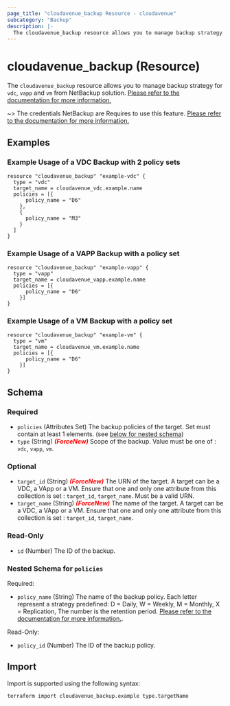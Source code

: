 ```yaml
---
page_title: "cloudavenue_backup Resource - cloudavenue"
subcategory: "Backup"
description: |-
  The cloudavenue_backup resource allows you to manage backup strategy for vdc, vapp and vm from NetBackup solution. Please refer to the documentation for more information. https://cloud.orange-business.com/en/offres/infrastructure-iaas/cloud-avenue/wiki-cloud-avenue/practical-sheets/backup/backup/
---
```


# cloudavenue_backup (Resource)

The `cloudavenue_backup` resource allows you to manage backup strategy for `vdc`, `vapp` and `vm` from NetBackup solution. [Please refer to the documentation for more information.](https://cloud.orange-business.com/en/offres/infrastructure-iaas/cloud-avenue/wiki-cloud-avenue/practical-sheets/backup/backup/)

 ~> The credentials NetBackup are Requires to use this feature. [Please refer to the documentation for more information.](https://registry.terraform.io/providers/orange-cloudavenue/cloudavenue/latest/docs#netbackup-configuration)

## Examples
### Example Usage of a VDC Backup with 2 policy sets
```hcl
resource "cloudavenue_backup" "example-vdc" {
  type = "vdc"
  target_name = cloudavenue_vdc.example.name
  policies = [{
      policy_name = "D6"
    },
    {
      policy_name = "M3"
    }
  ]
}
```

### Example Usage of a VAPP Backup with a policy set
```hcl
resource "cloudavenue_backup" "example-vapp" {
  type = "vapp"
  target_name = cloudavenue_vapp.example.name
  policies = [{
      policy_name = "D6"
    }]
}
```

### Example Usage of a VM Backup with a policy set
```hcl
resource "cloudavenue_backup" "example-vm" {
  type = "vm"
  target_name = cloudavenue_vm.example.name
  policies = [{
      policy_name = "D6"
    }]
}
```

<!-- schema generated by tfplugindocs -->
## Schema

### Required

- `policies` (Attributes Set) The backup policies of the target. Set must contain at least 1 elements. (see [below for nested schema](#nestedatt--policies))
- `type` (String) <i style="color:red;font-weight: bold">(ForceNew)</i> Scope of the backup. Value must be one of : `vdc`, `vapp`, `vm`.

### Optional

- `target_id` (String) <i style="color:red;font-weight: bold">(ForceNew)</i> The URN of the target. A target can be a VDC, a VApp or a VM. Ensure that one and only one attribute from this collection is set : `target_id`, `target_name`. Must be a valid URN.
- `target_name` (String) <i style="color:red;font-weight: bold">(ForceNew)</i> The name of the target. A target can be a VDC, a VApp or a VM. Ensure that one and only one attribute from this collection is set : `target_id`, `target_name`.

### Read-Only

- `id` (Number) The ID of the backup.

<a id="nestedatt--policies"></a>
### Nested Schema for `policies`

Required:

- `policy_name` (String) The name of the backup policy. Each letter represent a strategy predefined: D = Daily, W = Weekly, M = Monthly, X = Replication, The number is the retention period. [Please refer to the documentation for more information.](https://cloud.orange-business.com/en/offres/infrastructure-iaas/cloud-avenue/wiki-cloud-avenue/practical-sheets/backup/backup/).

Read-Only:

- `policy_id` (Number) The ID of the backup policy.

## Import

Import is supported using the following syntax:
```shell
terraform import cloudavenue_backup.example type.targetName
```